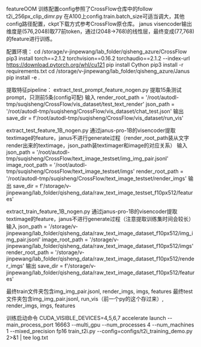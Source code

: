 featureOOM
训练配置config参照了CrossFlow仓库中的follow t2i_256px_clip_dimr.py
在A100上config.train.batch_size可适当调大，其他config路径配置，ckpt下载方式参考CrossFlow原仓库。
janus visencoder输出维度是(576,2048)取77前token，通过(2048->768)的线性层，最终变成(77,768)的feature进行训练。

配置环境：
cd /storage/v-jinpewang/lab_folder/qisheng_azure/CrossFlow
pip3 install torch==2.1.2 torchvision==0.16.2 torchaudio==2.1.2 --index-url https://download.pytorch.org/whl/cu121
pip install Cython
pip3 install -r requirements.txt
cd /storage/v-jinpewang/lab_folder/qisheng_azure/Janus
pip install -e .

提取特征pipeline：
extract_test_prompt_feature_nogen.py  提取15条测试prompt，只测前5条(config可配)
输入
render_root_path = '/root/autodl-tmp/suqisheng/CrossFlow/vis_dataset/test_text_render'
json_path = '/root/autodl-tmp/suqisheng/CrossFlow/vis_dataset/chat_test.json'
输出
save_dir = f'/root/autodl-tmp/suqisheng/CrossFlow/vis_dataset/run_vis'

extract_test_feature_1B_nogen.py 通过janus-pro-1B的visencoder提取textimage的feature，janus不进行generate过程（render_root_path装从文字render出来的textimage，json_path装textimager和image的对应关系）
输入
json_path = '/root/autodl-tmp/suqisheng/CrossFlow/text_image_testset/img_img_pair.jsonl'
image_root_path = '/root/autodl-tmp/suqisheng/CrossFlow/text_image_testset/imgs'
render_root_path = '/root/autodl-tmp/suqisheng/CrossFlow/text_image_testset/render_imgs'
输出 
save_dir = f'/storage/v-jinpewang/lab_folder/qisheng_data/raw_text_image_testset_f10px512/features'

extract_train_feature_1B_nogen.py 通过janus-pro-1B的visencoder提取textimage的feature，janus不进行generate过程（注意提取训练集时间会较长）
输入
json_path = '/storage/v-jinpewang/lab_folder/qisheng_data/raw_text_image_dataset_f10px512/img_img_pair.jsonl'
image_root_path = '/storage/v-jinpewang/lab_folder/qisheng_data/raw_text_image_dataset_f10px512/imgs'
render_root_path = '/storage/v-jinpewang/lab_folder/qisheng_data/raw_text_image_dataset_f10px512/render_imgs'
输出
save_dir = f'/storage/v-jinpewang/lab_folder/qisheng_data/raw_text_image_dataset_f10px512/features'

最终train文件夹包含img_img_pair.jsonl, render_imgs, imgs, features
最终test文件夹包含img_img_pair.jsonl, run_vis（前一个py的这个存过来）, render_imgs, imgs, features

训练启动命令
CUDA_VISIBLE_DEVICES=4,5,6,7 accelerate launch --main_process_port 16663 --multi_gpu --num_processes 4 --num_machines 1 --mixed_precision fp16 train_t2i.py --config=configs/t2i_training_demo.py 2>&1 | tee log.txt

